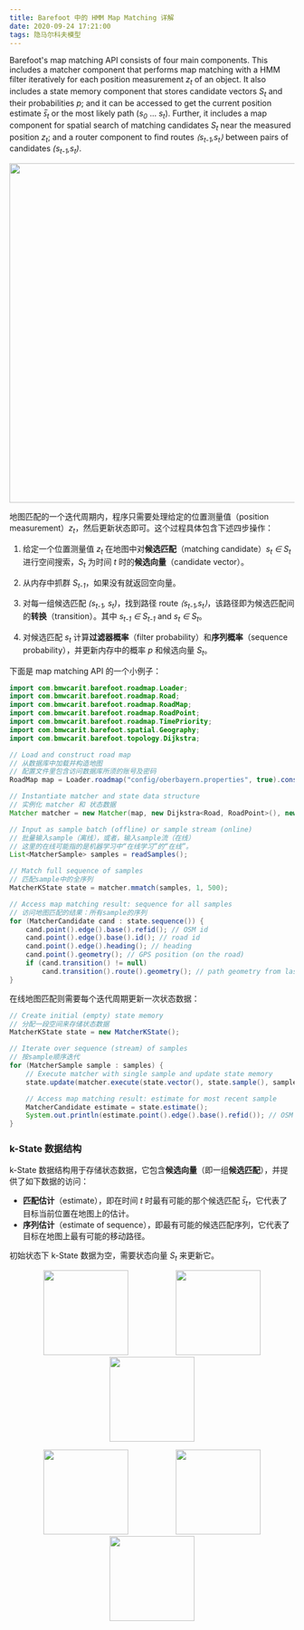 ```yaml
---
title: Barefoot 中的 HMM Map Matching 详解
date: 2020-09-24 17:21:00
tags: 隐马尔科夫模型
---
```


Barefoot's map matching API consists of four main components. This includes a matcher component that performs map matching with a HMM filter iteratively for each position measurement _z<sub>t</sub>_ of an object. It also includes a state memory component that stores candidate vectors _S<sub>t</sub>_ and their probabilities _p_; and it can be accessed to get the current position estimate _s&#773;<sub>t</sub>_ or the most likely path (_s<sub>0</sub>_ ... _s<sub>t</sub>_). Further, it includes a map component for spatial search of matching candidates _S<sub>t</sub>_ near the measured position _z<sub>t</sub>_; and a router component to find routes _&lang;s<sub>t-1</sub>,s<sub>t</sub>&rang;_ between pairs of candidates _(s<sub>t-1</sub>,s<sub>t</sub>)_.

<p align="center">
<img src="https://github.com/bmwcarit/barefoot/raw/master/doc-files/com/bmwcarit/barefoot/matcher/matcher-components.png?raw=true" width="600">
</p>

地图匹配的一个迭代周期内，程序只需要处理给定的位置测量值（position measurement）_z<sub>t</sub>_，然后更新状态即可。这个过程具体包含下述四步操作：

1. 给定一个位置测量值 _z<sub>t</sub>_ 在地图中对**候选匹配**（matching candidate）_s<sub>t</sub> &#8712; S<sub>t</sub>_ 进行空间搜索，_S<sub>t</sub>_ 为时间 _t_ 时的**候选向量**（candidate vector）。

2. 从内存中抓群 _S<sub>t-1</sub>_，如果没有就返回空向量。

3. 对每一组候选匹配 _(s<sub>t-1</sub>, s<sub>t</sub>)_，找到路径 route _&lang;s<sub>t-1</sub>,s<sub>t</sub>&rang;_，该路径即为候选匹配间的**转换**（transition）。其中 _s<sub>t-1</sub> &#8712; S<sub>t-1</sub>_ and _s<sub>t</sub> &#8712; S<sub>t</sub>_。

4. 对候选匹配 _s<sub>t</sub>_ 计算**过滤器概率**（filter probability）和**序列概率**（sequence probability），并更新内存中的概率 _p_ 和候选向量 _S<sub>t</sub>_。

下面是 map matching API 的一个小例子：

```Java
import com.bmwcarit.barefoot.roadmap.Loader;
import com.bmwcarit.barefoot.roadmap.Road;
import com.bmwcarit.barefoot.roadmap.RoadMap;
import com.bmwcarit.barefoot.roadmap.RoadPoint;
import com.bmwcarit.barefoot.roadmap.TimePriority;
import com.bmwcarit.barefoot.spatial.Geography;
import com.bmwcarit.barefoot.topology.Dijkstra;

// Load and construct road map
// 从数据库中加载并构造地图
// 配置文件里包含访问数据库所须的账号及密码
RoadMap map = Loader.roadmap("config/oberbayern.properties", true).construct();

// Instantiate matcher and state data structure
// 实例化 matcher 和 状态数据
Matcher matcher = new Matcher(map, new Dijkstra<Road, RoadPoint>(), new TimePriority(), new Geography());

// Input as sample batch (offline) or sample stream (online)
// 批量输入sample（离线），或者，输入sample流（在线）
// 这里的在线可能指的是机器学习中“在线学习”的“在线”。
List<MatcherSample> samples = readSamples();

// Match full sequence of samples
// 匹配sample中的全序列
MatcherKState state = matcher.mmatch(samples, 1, 500);

// Access map matching result: sequence for all samples
// 访问地图匹配的结果：所有sample的序列
for (MatcherCandidate cand : state.sequence()) {
    cand.point().edge().base().refid(); // OSM id
    cand.point().edge().base().id(); // road id
    cand.point().edge().heading(); // heading
    cand.point().geometry(); // GPS position (on the road)
    if (cand.transition() != null)
        cand.transition().route().geometry(); // path geometry from last matching candidate
}
```

在线地图匹配则需要每个迭代周期更新一次状态数据：

```Java
// Create initial (empty) state memory
// 分配一段空间来存储状态数据
MatcherKState state = new MatcherKState();

// Iterate over sequence (stream) of samples
// 按sample顺序迭代
for (MatcherSample sample : samples) {
	// Execute matcher with single sample and update state memory
    state.update(matcher.execute(state.vector(), state.sample(), sample), sample);

    // Access map matching result: estimate for most recent sample
    MatcherCandidate estimate = state.estimate();
    System.out.println(estimate.point().edge().base().refid()); // OSM id
} 
```

### k-State 数据结构

k-State 数据结构用于存储状态数据，它包含**候选向量**（即一组**候选匹配**），并提供了如下数据的访问：

+ **匹配估计**（estimate），即在时间 _t_ 时最有可能的那个候选匹配 _s&#773;<sub>t</sub>_，它代表了目标当前位置在地图上的估计。
+ **序列估计**（estimate of sequence），即最有可能的候选匹配序列，它代表了目标在地图上最有可能的移动路径。

初始状态下 k-State 数据为空，需要状态向量 _S<sub>t</sub>_ 来更新它。

<p align="center">
<img src="https://github.com/bmwcarit/barefoot/raw/master/doc-files/com/bmwcarit/barefoot/markov/kstate-1.png?raw=true" width="150" hspace="40">
<img src="https://github.com/bmwcarit/barefoot/raw/master/doc-files/com/bmwcarit/barefoot/markov/kstate-2.png?raw=true" width="150" hspace="40">
<img src="https://github.com/bmwcarit/barefoot/raw/master/doc-files/com/bmwcarit/barefoot/markov/kstate-3.png?raw=true" width="150" hspace="40">
</p>



<p align="center">
<img src="https://github.com/bmwcarit/barefoot/raw/master/doc-files/com/bmwcarit/barefoot/markov/kstate-4.png?raw=true" width="150" hspace="40">
<img src="https://github.com/bmwcarit/barefoot/raw/master/doc-files/com/bmwcarit/barefoot/markov/kstate-5.png?raw=true" width="150" hspace="40">
<img src="https://github.com/bmwcarit/barefoot/raw/master/doc-files/com/bmwcarit/barefoot/markov/kstate-6.png?raw=true" width="150" hspace="40">
</p>
